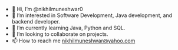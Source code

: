 - 👋 Hi, I’m @nikhilmuneshwar0
- 👀 I’m interested in Software Development, Java development, and backend developer.
- 🌱 I’m currently learning Java, Python and SQL.
- 💞️ I’m looking to collaborate on projects.
- 📫 How to reach me nikhilmuneshwar@yahoo.com

<!---
nikhilmuneshwar0/nikhilmuneshwar0 is a ✨ special ✨ repository because its `README.md` (this file) appears on your GitHub profile.
You can click the Preview link to take a look at your changes.
--->
